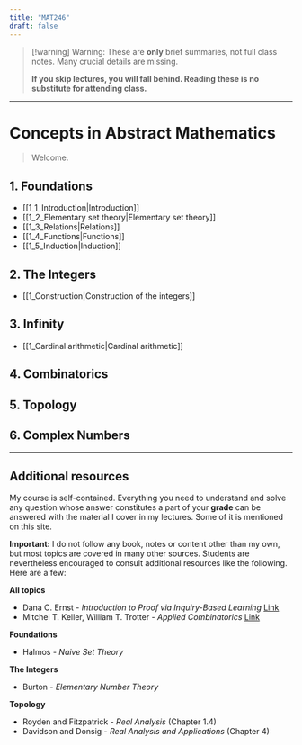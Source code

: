 ```yaml
---
title: "MAT246"
draft: false
---
```

>[!warning] Warning:
>These are **only** brief summaries, not full class notes. Many crucial details are missing.
>
>**If you skip lectures, you will fall behind. Reading these is no substitute for attending class.**

---

# Concepts in Abstract Mathematics

>Welcome.

## 1. Foundations

- [[1_1_Introduction|Introduction]]
- [[1_2_Elementary set theory|Elementary set theory]]
- [[1_3_Relations|Relations]]
- [[1_4_Functions|Functions]]
- [[1_5_Induction|Induction]]

## 2. The Integers

- [[1_Construction|Construction of the integers]]

## 3. Infinity

- [[1_Cardinal arithmetic|Cardinal arithmetic]]

## 4. Combinatorics


## 5. Topology


## 6. Complex Numbers


---
## Additional resources

My course is self-contained. Everything you need to understand and solve any question whose answer constitutes a part of your **grade** can be answered with the material I cover in my lectures. Some of it is mentioned on this site.

**Important:** I do not follow any book, notes or content other than my own, but most topics are covered in many other sources. Students are nevertheless encouraged to consult additional resources like the following. Here are a few:

**All topics**
- Dana C. Ernst - _Introduction to Proof via Inquiry-Based Learning_ [Link](https://danaernst.com/IBL-IntroToProof/)
- Mitchel T. Keller, William T. Trotter - _Applied Combinatorics_ [Link](https://www.appliedcombinatorics.org/book/ch_basics.html)

**Foundations**
- Halmos - _Naive Set Theory_

**The Integers**
- Burton - _Elementary Number Theory_

**Topology**
- Royden and Fitzpatrick - _Real Analysis_ (Chapter 1.4)
- Davidson and Donsig - _Real Analysis and Applications_ (Chapter 4)